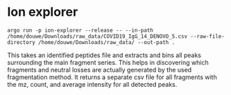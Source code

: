 # Ion explorer

```
argo run -p ion-explorer --release -- --in-path /home/douwe/Downloads/raw_data/COVID19_IgG_14_DENOVO_5.csv --raw-file-directory /home/douwe/Downloads/raw_data/ --out-path .
```

This takes an identified peptides file and extracts and bins all peaks surrounding the main fragment series. This helps in discovering which fragments and neutral losses are actually generated by the used fragmentation method. It returns a separate csv file for all fragments with the mz, count, and average intensity for all detected peaks.